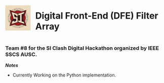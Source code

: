 <div style="display: flex; align-items: center;">
  <img src="./Pictures/SI_Clash_logo.jpeg" alt="Logo" width="80" style="margin-right: 15px;">
  <h1>Digital Front-End (DFE) Filter Array</h1>
</div>

<h3>Team #8 for the SI Clash Digital Hackathon organized by IEEE SSCS AUSC.</h3>

***Notes***
- Currently Working on the Python implementation.
